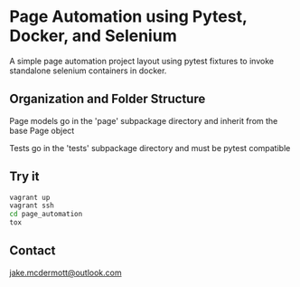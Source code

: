 Page Automation using Pytest, Docker, and Selenium
============================================

A simple page automation project layout using pytest fixtures to invoke standalone selenium containers in docker.


Organization and Folder Structure
--------------------------------------------
Page models go in the 'page' subpackage directory and inherit from the base Page object

Tests go in the 'tests' subpackage directory and must be pytest compatible


Try it
--------------------------------------------

```bash
vagrant up
vagrant ssh
cd page_automation
tox
```

Contact
--------------------------------------------
jake.mcdermott@outlook.com
